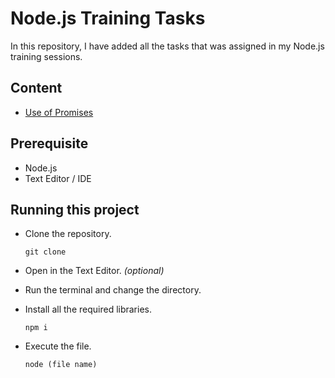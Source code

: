 # Node.js Training Tasks
In this repository, I have added all the tasks that was assigned in my Node.js training sessions.

## Content

- [Use of Promises](https://github.com/ayxsth/node-training-tasks/tree/master/task-1)

## Prerequisite
- Node.js
- Text Editor / IDE

## Running this project
- Clone the repository.

    ``git clone ``
- Open in the Text Editor. *(optional)*
- Run the terminal and change the directory.
- Install all the required libraries.

    ``npm i``
- Execute the file.

    ``node (file name)``